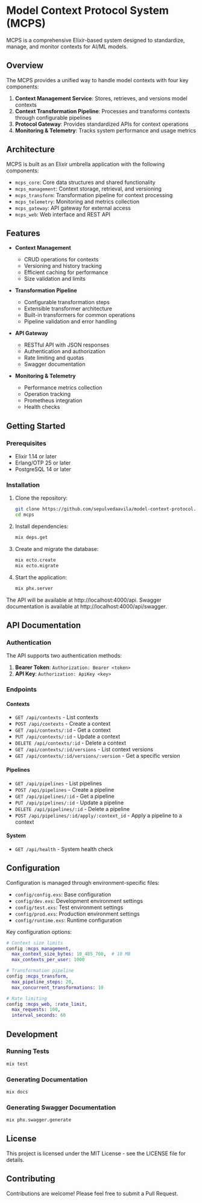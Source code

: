 # Model Context Protocol System (MCPS)

MCPS is a comprehensive Elixir-based system designed to standardize, manage, and monitor contexts for AI/ML models.

## Overview

The MCPS provides a unified way to handle model contexts with four key components:

1. **Context Management Service**: Stores, retrieves, and versions model contexts
2. **Context Transformation Pipeline**: Processes and transforms contexts through configurable pipelines
3. **Protocol Gateway**: Provides standardized APIs for context operations
4. **Monitoring & Telemetry**: Tracks system performance and usage metrics

## Architecture

MCPS is built as an Elixir umbrella application with the following components:

- `mcps_core`: Core data structures and shared functionality
- `mcps_management`: Context storage, retrieval, and versioning
- `mcps_transform`: Transformation pipeline for context processing
- `mcps_telemetry`: Monitoring and metrics collection
- `mcps_gateway`: API gateway for external access
- `mcps_web`: Web interface and REST API

## Features

- **Context Management**
  - CRUD operations for contexts
  - Versioning and history tracking
  - Efficient caching for performance
  - Size validation and limits

- **Transformation Pipeline**
  - Configurable transformation steps
  - Extensible transformer architecture
  - Built-in transformers for common operations
  - Pipeline validation and error handling

- **API Gateway**
  - RESTful API with JSON responses
  - Authentication and authorization
  - Rate limiting and quotas
  - Swagger documentation

- **Monitoring & Telemetry**
  - Performance metrics collection
  - Operation tracking
  - Prometheus integration
  - Health checks

## Getting Started

### Prerequisites

- Elixir 1.14 or later
- Erlang/OTP 25 or later
- PostgreSQL 14 or later

### Installation

1. Clone the repository:
   ```bash
   git clone https://github.com/sepulvedaavila/model-context-protocol.git
   cd mcps
   ```

2. Install dependencies:
   ```bash
   mix deps.get
   ```

3. Create and migrate the database:
   ```bash
   mix ecto.create
   mix ecto.migrate
   ```

4. Start the application:
   ```bash
   mix phx.server
   ```

The API will be available at http://localhost:4000/api.
Swagger documentation is available at http://localhost:4000/api/swagger.

## API Documentation

### Authentication

The API supports two authentication methods:

1. **Bearer Token**: `Authorization: Bearer <token>`
2. **API Key**: `Authorization: ApiKey <key>`

### Endpoints

#### Contexts

- `GET /api/contexts` - List contexts
- `POST /api/contexts` - Create a context
- `GET /api/contexts/:id` - Get a context
- `PUT /api/contexts/:id` - Update a context
- `DELETE /api/contexts/:id` - Delete a context
- `GET /api/contexts/:id/versions` - List context versions
- `GET /api/contexts/:id/versions/:version` - Get a specific version

#### Pipelines

- `GET /api/pipelines` - List pipelines
- `POST /api/pipelines` - Create a pipeline
- `GET /api/pipelines/:id` - Get a pipeline
- `PUT /api/pipelines/:id` - Update a pipeline
- `DELETE /api/pipelines/:id` - Delete a pipeline
- `POST /api/pipelines/:id/apply/:context_id` - Apply a pipeline to a context

#### System

- `GET /api/health` - System health check

## Configuration

Configuration is managed through environment-specific files:

- `config/config.exs`: Base configuration
- `config/dev.exs`: Development environment settings
- `config/test.exs`: Test environment settings
- `config/prod.exs`: Production environment settings
- `config/runtime.exs`: Runtime configuration

Key configuration options:

```elixir
# Context size limits
config :mcps_management,
  max_context_size_bytes: 10_485_760,  # 10 MB
  max_contexts_per_user: 1000

# Transformation pipeline
config :mcps_transform,
  max_pipeline_steps: 20,
  max_concurrent_transformations: 10

# Rate limiting
config :mcps_web, :rate_limit,
  max_requests: 100,
  interval_seconds: 60
```

## Development

### Running Tests

```bash
mix test
```

### Generating Documentation

```bash
mix docs
```

### Generating Swagger Documentation

```bash
mix phx.swagger.generate
```

## License

This project is licensed under the MIT License - see the LICENSE file for details.

## Contributing

Contributions are welcome! Please feel free to submit a Pull Request.